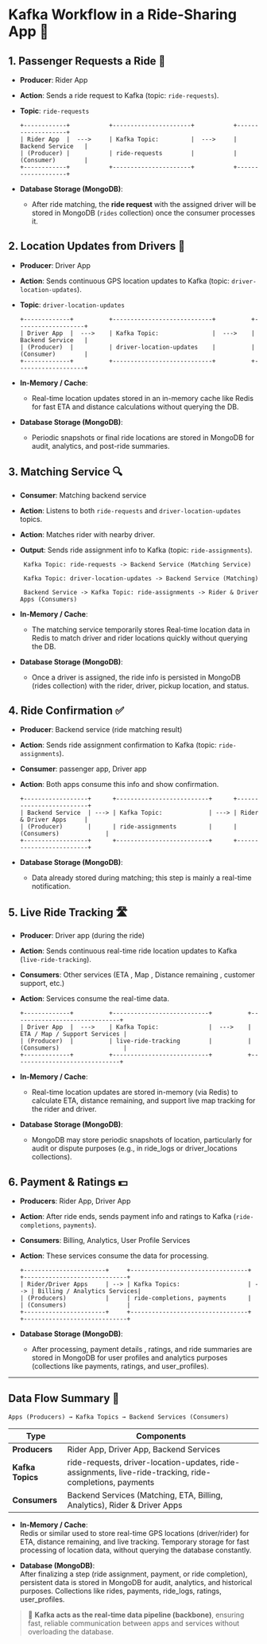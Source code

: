 # Kafka Workflow in a Ride-Sharing App 🚗

## 1. Passenger Requests a Ride 📱
- **Producer**: Rider App  
- **Action**: Sends a ride request to Kafka (topic: `ride-requests`).
- **Topic**: `ride-requests`
  
    ```
    +------------+           +----------------------+           +-------------------+
    | Rider App  |  --->     | Kafka Topic:         |  --->     | Backend Service   |
    | (Producer) |           | ride-requests        |           | (Consumer)        |
    +------------+           +----------------------+           +-------------------+
    ```

- **Database Storage (MongoDB)**:
  - After ride matching, the **ride request** with the assigned driver will be stored in MongoDB  (`rides` collection) once the consumer processes it.


## 2. Location Updates from Drivers 📍
- **Producer**: Driver App  
- **Action**: Sends continuous GPS location updates to Kafka (topic: `driver-location-updates`).
- **Topic**: `driver-location-updates`

    ```
    +-------------+          +----------------------------+          +-------------------+
    | Driver App  |  --->    | Kafka Topic:               |  --->    | Backend Service   |
    | (Producer)  |          | driver-location-updates    |          | (Consumer)        |
    +-------------+          +----------------------------+          +-------------------+
    ```
    

- **In-Memory / Cache**:
  - Real-time location updates stored in an in-memory cache  like Redis for fast ETA and distance calculations  without  querying the DB.

- **Database Storage (MongoDB)**:
  - Periodic snapshots or final ride locations are stored in MongoDB for audit, analytics, and post-ride summaries.


## 3. Matching Service 🔍
- **Consumer**: Matching backend service
- **Action**: Listens to both `ride-requests` and `driver-location-updates` topics.
- **Action**: Matches rider with nearby driver.
- **Output**: Sends ride assignment info to Kafka (topic: `ride-assignments`).

   ``` 
    Kafka Topic: ride-requests -> Backend Service (Matching Service)

    Kafka Topic: driver-location-updates -> Backend Service (Matching)

    Backend Service -> Kafka Topic: ride-assignments -> Rider & Driver Apps (Consumers)
   ```

- **In-Memory / Cache**:
  - The matching service temporarily stores Real-time location data in Redis  to match driver and rider locations quickly without querying the DB.

- **Database Storage (MongoDB)**:
    - Once a driver is assigned, the ride info is persisted in MongoDB (rides collection) with the rider, driver, pickup location, and status.

## 4. Ride Confirmation ✅
- **Producer**: Backend service (ride matching result)
- **Action**: Sends ride assignment confirmation to Kafka (topic: `ride-assignments`).
- **Consumer**: passenger app, Driver app
- **Action**: Both apps consume this info and show confirmation.

    ```
    +------------------+      +--------------------------+      +-------------------------+
    | Backend Service  | ---> | Kafka Topic:             | ---> | Rider & Driver Apps     |
    | (Producer)       |      | ride-assignments         |      | (Consumers)             |
    +------------------+      +--------------------------+      +-------------------------+
    ```

- **Database Storage (MongoDB)**:
  - Data already stored during matching; this step is mainly a real-time notification.


## 5. Live Ride Tracking 🛣️
- **Producer**: Driver app (during the ride) 
- **Action**: Sends continuous real-time ride location updates to Kafka (`live-ride-tracking`).  
- **Consumers**: Other services (ETA , Map , Distance remaining , customer support, etc.)
- **Action**: Services consume the real-time data.  

    ```
    +-------------+          +---------------------------+          +------------------------------+
    | Driver App  |  --->    | Kafka Topic:              |  --->    | ETA / Map / Support Services |
    | (Producer)  |          | live-ride-tracking        |          | (Consumers)                  |
    +-------------+          +---------------------------+          +------------------------------+
    ```

- **In-Memory / Cache**:
  - Real-time location updates are stored in-memory (via Redis) to calculate ETA, distance remaining, and support live map tracking for the rider and driver.

- **Database Storage (MongoDB)**:
   - MongoDB may store periodic snapshots of location, particularly for audit or dispute purposes (e.g., in ride_logs or driver_locations collections).


## 6. Payment & Ratings 💵
- **Producers**: Rider App, Driver App  
- **Action**: After ride ends, sends payment info and ratings to Kafka (`ride-completions`, `payments`).  
- **Consumers**: Billing, Analytics, User Profile Services  
- **Action**: These services consume the data for processing.

    ```
    +-----------------------+     +---------------------------------+     +-----------------------------+
    | Rider/Driver Apps     | --> | Kafka Topics:                   | --> | Billing / Analytics Services|
    | (Producers)           |     | ride-completions, payments      |     | (Consumers)                 |
    +-----------------------+     +---------------------------------+     +-----------------------------+
    ```

- **Database Storage (MongoDB)**:
   - After processing, payment details , ratings, and ride summaries are stored in MongoDB for user profiles and analytics purposes (collections like payments, ratings, and user_profiles).


---

## Data Flow Summary 🔁
```
Apps (Producers) → Kafka Topics → Backend Services (Consumers)
```

| Type | Components |
|------|-------------|
| **Producers** | Rider App, Driver App, Backend Services |
| **Kafka Topics** | ride-requests, driver-location-updates, ride-assignments, live-ride-tracking, ride-completions, payments |
| **Consumers** | Backend Services (Matching, ETA, Billing, Analytics), Rider & Driver Apps |

- **In-Memory / Cache**:  
  Redis or similar used to store real-time GPS locations (driver/rider) for ETA, distance remaining, and live tracking.
  Temporary storage for fast processing of location data, without querying the database constantly.

- **Database (MongoDB)**:  
  After finalizing a step (ride assignment, payment, or ride completion), persistent data is stored in MongoDB for audit, analytics, and historical purposes.
  Collections like rides, payments, ride_logs, ratings, user_profiles.

> 🧩 **Kafka acts as the real-time data pipeline (backbone)**, ensuring fast, reliable communication between apps and services without overloading the database.
